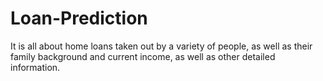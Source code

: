 # Loan-Prediction
It is all about home loans taken out by a variety of people, as well as their family background and current income, as well as other detailed information.
